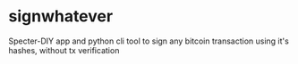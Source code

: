 # signwhatever
Specter-DIY app and python cli tool to sign any bitcoin transaction using it's hashes, without tx verification
